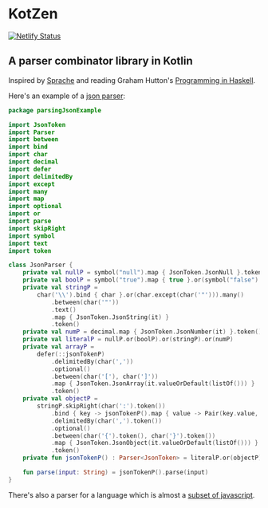 # KotZen

[![Netlify Status](https://api.netlify.com/api/v1/badges/30a8a87e-939b-45ec-aab3-5e773f27ea96/deploy-status)](https://app.netlify.com/sites/kotzen/deploys)

## A parser combinator library in Kotlin

Inspired by [Sprache](https://github.com/sprache/Sprache) and reading Graham Hutton's [Programming in Haskell](https://www.cs.nott.ac.uk/~pszgmh/pih.html).

Here's an example of a [json parser](https://github.com/NickLydon/KotZen/blob/main/src/test/kotlin/parsingJsonExample/JsonParser.kt):
```kotlin
package parsingJsonExample

import JsonToken
import Parser
import between
import bind
import char
import decimal
import defer
import delimitedBy
import except
import many
import map
import optional
import or
import parse
import skipRight
import symbol
import text
import token

class JsonParser {
    private val nullP = symbol("null").map { JsonToken.JsonNull }.token()
    private val boolP = symbol("true").map { true }.or(symbol("false").map { false }).map { JsonToken.JsonBool(it) }.token()
    private val stringP =
        char('\\').bind { char }.or(char.except(char('"'))).many()
            .between(char('"'))
            .text()
            .map { JsonToken.JsonString(it) }
            .token()
    private val numP = decimal.map { JsonToken.JsonNumber(it) }.token()
    private val literalP = nullP.or(boolP).or(stringP).or(numP)
    private val arrayP =
        defer(::jsonTokenP)
            .delimitedBy(char(','))
            .optional()
            .between(char('['), char(']'))
            .map { JsonToken.JsonArray(it.valueOrDefault(listOf())) }
            .token()
    private val objectP =
        stringP.skipRight(char(':').token())
            .bind { key -> jsonTokenP().map { value -> Pair(key.value, value) } }
            .delimitedBy(char(',').token())
            .optional()
            .between(char('{').token(), char('}').token())
            .map { JsonToken.JsonObject(it.valueOrDefault(listOf())) }
            .token()
    private fun jsonTokenP() : Parser<JsonToken> = literalP.or(objectP).or(arrayP)

    fun parse(input: String) = jsonTokenP().parse(input)
}
```
There's also a parser for a language which is almost a [subset of javascript](https://github.com/NickLydon/KotZen/blob/main/src/test/kotlin/javaScriptParsingExample/JSParser.kt).
